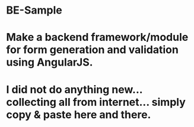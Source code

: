 # BE-Sample
# Make a backend framework/module for form generation and validation using AngularJS.
# I did not do anything new... collecting all from internet... simply copy & paste here and there.
